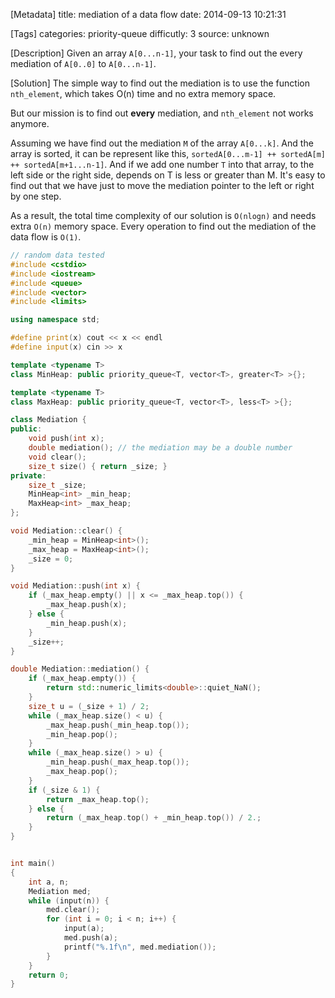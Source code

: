 [Metadata]
title: mediation of a data flow
date: 2014-09-13 10:21:31 

[Tags]
categories: priority-queue
difficutly: 3
source: unknown

[Description]
Given an array ``A[0...n-1]``, your task to find out the every mediation of ``A[0..0]`` to ``A[0...n-1]``.

[Solution]
The simple way to find out the mediation is to use the function ``nth_element``, which takes O(n) time and no extra memory space.

But our mission is to find out **every** mediation, and ``nth_element`` not works anymore.

Assuming we have find out the mediation ``M`` of the array ``A[0...k]``. And the array is sorted, it can be represent like this, ``sortedA[0...m-1] ++ sortedA[m] ++ sortedA[m+1...n-1]``. And if we add one number ``T`` into that array, to the left side or the right side, depends on T is less or greater than M. It's easy to find out that we have just to move the mediation pointer to the left or right by one step.

As a result, the total time complexity of our solution is ``O(nlogn)`` and needs extra ``O(n)`` memory space. Every operation to find out the mediation of the data flow is ``O(1)``.

```cpp
// random data tested
#include <cstdio>
#include <iostream>
#include <queue>
#include <vector>
#include <limits>

using namespace std;

#define print(x) cout << x << endl
#define input(x) cin >> x

template <typename T>
class MinHeap: public priority_queue<T, vector<T>, greater<T> >{};

template <typename T>
class MaxHeap: public priority_queue<T, vector<T>, less<T> >{};

class Mediation {
public:
    void push(int x);
    double mediation(); // the mediation may be a double number
    void clear();
    size_t size() { return _size; }
private:
    size_t _size;
    MinHeap<int> _min_heap;
    MaxHeap<int> _max_heap;
};

void Mediation::clear() {
    _min_heap = MinHeap<int>();
    _max_heap = MaxHeap<int>();
    _size = 0;
}

void Mediation::push(int x) {
    if (_max_heap.empty() || x <= _max_heap.top()) {
        _max_heap.push(x);
    } else {
        _min_heap.push(x);
    }
    _size++;
}

double Mediation::mediation() {
    if (_max_heap.empty()) {
        return std::numeric_limits<double>::quiet_NaN();
    }
    size_t u = (_size + 1) / 2;
    while (_max_heap.size() < u) {
        _max_heap.push(_min_heap.top());
        _min_heap.pop();
    }
    while (_max_heap.size() > u) {
        _min_heap.push(_max_heap.top());
        _max_heap.pop();
    }
    if (_size & 1) {
        return _max_heap.top();
    } else {
        return (_max_heap.top() + _min_heap.top()) / 2.;
    }
}


int main()
{
    int a, n;
    Mediation med;
    while (input(n)) {
        med.clear();
        for (int i = 0; i < n; i++) {
            input(a);
            med.push(a);
            printf("%.1f\n", med.mediation());
        }
    }
    return 0;
}
```


